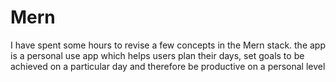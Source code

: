 # Mern
I have spent some hours to revise a few concepts in the Mern stack. the app is a personal use app which helps users plan their days, set goals to be achieved on a particular day and therefore be productive on a personal level
